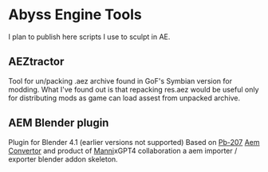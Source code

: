 # Abyss Engine Tools 
I plan to publish here scripts I use to sculpt in AE.
## AEZtractor
Tool for un/packing .aez archive found in GoF's Symbian version for modding.
What I've found out is that repacking res.aez would be useful only for distributing mods as game can load assest from unpacked archive.
## AEM Blender plugin
Plugin for Blender 4.1 (earlier versions not supported)
Based on [Pb-207](https://github.com/Pb-207) [Aem Convertor](https://github.com/Pb-207/AemConvertor) and product of [Manni](https://github.com/Manni1000)xGPT4 collaboration a aem importer / exporter blender addon skeleton. 
